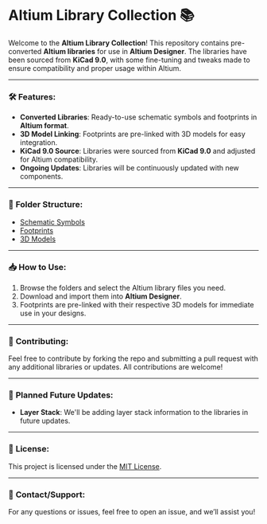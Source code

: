 # Altium Library Collection 📚

Welcome to the **Altium Library Collection**! This repository contains pre-converted **Altium libraries** for use in **Altium Designer**. The libraries have been sourced from **KiCad 9.0**, with some fine-tuning and tweaks made to ensure compatibility and proper usage within Altium.

---

### 🛠️ **Features:**
- **Converted Libraries**: Ready-to-use schematic symbols and footprints in **Altium format**.
- **3D Model Linking**: Footprints are pre-linked with 3D models for easy integration.
- **KiCad 9.0 Source**: Libraries were sourced from **KiCad 9.0** and adjusted for Altium compatibility.
- **Ongoing Updates**: Libraries will be continuously updated with new components.

---

### 📂 **Folder Structure:**

- [Schematic Symbols](./Schematic_Symbols)
- [Footprints](./Footprints)
- [3D Models](./3D_Models)

---

### 📥 **How to Use:**
1. Browse the folders and select the Altium library files you need.
2. Download and import them into **Altium Designer**.
3. Footprints are pre-linked with their respective 3D models for immediate use in your designs.

---

### 🤝 **Contributing:**
Feel free to contribute by forking the repo and submitting a pull request with any additional libraries or updates. All contributions are welcome!

---

### 📅 **Planned Future Updates:**
- **Layer Stack**: We'll be adding layer stack information to the libraries in future updates.

---

### 📜 **License:**
This project is licensed under the [MIT License](LICENSE).

---

### 💬 **Contact/Support:**
For any questions or issues, feel free to open an issue, and we’ll assist you!
